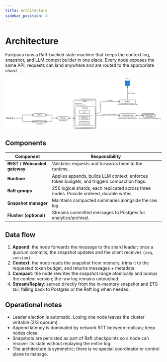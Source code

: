 ```yaml
---
title: Architecture
sidebar_position: 4
---
```


# Architecture

Fastpaca runs a Raft-backed state machine that keeps the context log, snapshot, and LLM context builder in one place. Every node exposes the same API; requests can land anywhere and are routed to the appropriate shard.

![Fastpaca Architecture](./img/architecture.png)

## Components

| Component | Responsibility |
| --- | --- |
| **REST / Websocket gateway** | Validates requests and forwards them to the runtime. |
| **Runtime** | Applies appends, builds LLM context, enforces token budgets, and triggers compaction flags. |
| **Raft groups** | 256 logical shards, each replicated across three nodes.  Provide ordered, durable writes. |
| **Snapshot manager** | Maintains compacted summaries alongside the raw log. |
| **Flusher (optional)** | Streams committed messages to Postgres for analytics/archival. |

## Data flow

1. **Append**: the node forwards the message to the shard leader; once a quorum commits, the snapshot updates and the client receives `{seq, version}`.  
2. **Context**: the node reads the snapshot from memory, trims it to the requested token budget, and returns messages + metadata.  
3. **Compact**: the node rewrites the snapshot range atomically and bumps the context version; the raw log remains untouched.  
4. **Stream/Replay**: served directly from the in-memory snapshot and ETS tail, falling back to Postgres or the Raft log when needed.

## Operational notes

- Leader election is automatic. Losing one node leaves the cluster writable (2/3 quorum).  
- Append latency is dominated by network RTT between replicas; keep nodes close.  
- Snapshots are persisted as part of Raft checkpoints so a node can recover its state without replaying the entire log.  
- The architecture is symmetric; there is no special coordinator or control plane to manage.
